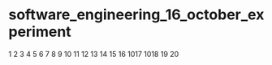# software_engineering_16_october_experiment

1
2
3
4
5
6
7
8
9
10
11
12
13
14
15
16
1017
1018
19
20
